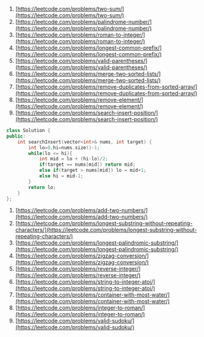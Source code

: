 1. [https://leetcode.com/problems/two-sum/](https://leetcode.com/problems/two-sum/)  
1. [https://leetcode.com/problems/palindrome-number/](https://leetcode.com/problems/palindrome-number/)  
1. [https://leetcode.com/problems/roman-to-integer/](https://leetcode.com/problems/roman-to-integer/)  
1. [https://leetcode.com/problems/longest-common-prefix/](https://leetcode.com/problems/longest-common-prefix/)  
1. [https://leetcode.com/problems/valid-parentheses/](https://leetcode.com/problems/valid-parentheses/)  
1. [https://leetcode.com/problems/merge-two-sorted-lists/](https://leetcode.com/problems/merge-two-sorted-lists/)  
1. [https://leetcode.com/problems/remove-duplicates-from-sorted-array/](https://leetcode.com/problems/remove-duplicates-from-sorted-array/)  
1. [https://leetcode.com/problems/remove-element/](https://leetcode.com/problems/remove-element/)  
1. [https://leetcode.com/problems/search-insert-position/](https://leetcode.com/problems/search-insert-position/)  

```c++
class Solution {
public:
    int searchInsert(vector<int>& nums, int target) {
        int lo=0,hi=nums.size()-1;
        while(lo <= hi){
            int mid = lo + (hi-lo)/2;
            if(target == nums[mid]) return mid;
            else if(target > nums[mid]) lo = mid+1;
            else hi = mid-1;
        }
        return lo;
    }
};
```

1. [https://leetcode.com/problems/add-two-numbers/](https://leetcode.com/problems/add-two-numbers/)  
1. [https://leetcode.com/problems/longest-substring-without-repeating-characters/](https://leetcode.com/problems/longest-substring-without-repeating-characters/)  
1. [https://leetcode.com/problems/longest-palindromic-substring/](https://leetcode.com/problems/longest-palindromic-substring/)  
1. [https://leetcode.com/problems/zigzag-conversion/](https://leetcode.com/problems/zigzag-conversion/)  
1. [https://leetcode.com/problems/reverse-integer/](https://leetcode.com/problems/reverse-integer/)  
1. [https://leetcode.com/problems/string-to-integer-atoi/](https://leetcode.com/problems/string-to-integer-atoi/)  
1. [https://leetcode.com/problems/container-with-most-water/](https://leetcode.com/problems/container-with-most-water/)  
1. [https://leetcode.com/problems/integer-to-roman/](https://leetcode.com/problems/integer-to-roman/)  
1. [https://leetcode.com/problems/valid-sudoku/](https://leetcode.com/problems/valid-sudoku/)

